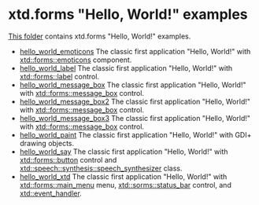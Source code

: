 # xtd.forms "Hello, World!" examples

[This folder](.) contains xtd.forms "Hello, World!" examples.

* [hello_world_emoticons](hello_world_emoticons/README.md) The classic first application "Hello, World!" with  [xtd::forms::emoticons](https://gammasoft71.github.io/xtd/reference_guides/latest/classxtd_1_1forms_1_1emoticons.html) component.
* [hello_world_label](hello_world_label/README.md) The classic first application "Hello, World!" with  [xtd::forms::label](https://gammasoft71.github.io/xtd/reference_guides/latest/classxtd_1_1forms_1_1label.html) control.
* [hello_world_message_box](hello_world_message_box/README.md) The classic first application "Hello, World!" with [xtd::forms::message_box](https://gammasoft71.github.io/xtd/reference_guides/latest/classxtd_1_1forms_1_1message__box.html) control.
* [hello_world_message_box2](hello_world_message_box2/README.md) The classic first application "Hello, World!" with [xtd::forms::message_box](https://gammasoft71.github.io/xtd/reference_guides/latest/classxtd_1_1forms_1_1message__box.html) control.
* [hello_world_message_box3](hello_world_message_box3/README.md) The classic first application "Hello, World!" with [xtd::forms::message_box](https://gammasoft71.github.io/xtd/reference_guides/latest/classxtd_1_1forms_1_1message__box.html) control.
* [hello_world_paint](hello_world_paint/README.md) The classic first application "Hello, World!" with GDI+ drawing objects.
* [hello_world_say](hello_world_say/README.md) The classic first application "Hello, World!" with [xtd::forms::button](https://gammasoft71.github.io/xtd/reference_guides/latest/classxtd_1_1forms_1_1button.html) control and [xtd::speech::synthesis::speech_synthesizer](https://gammasoft71.github.io/xtd/reference_guides/latest/classxtd_1_1speech_1_1synthesis_1_1speech__synthesizer.html) class.
* [hello_world_xtd](hello_world_xtd/README.md) The classic first application "Hello, World!" with [xtd::forms::main_menu](https://gammasoft71.github.io/xtd/reference_guides/latest/classxtd_1_1forms_1_1main__menu.html) menu, [xtd::sorms::status_bar](https://gammasoft71.github.io/xtd/reference_guides/latest/classxtd_1_1forms_1_1status__bar.html) control, and [xtd::event_handler](https://gammasoft71.github.io/xtd/reference_guides/latest/group__events.html#ga0b1801aa17fa22ddacfdcccd7b25316b).
